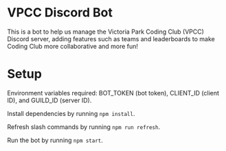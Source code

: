 # VPCC Discord Bot

This is a bot to help us manage the Victoria Park Coding Club (VPCC) Discord server, adding features such as teams and leaderboards to make Coding Club more collaborative and more fun!

# Setup

Environment variables required: BOT_TOKEN (bot token), CLIENT_ID (client ID), and GUILD_ID (server ID).

Install dependencies by running `npm install`.

Refresh slash commands by running `npm run refresh`.

Run the bot by running `npm start`.
